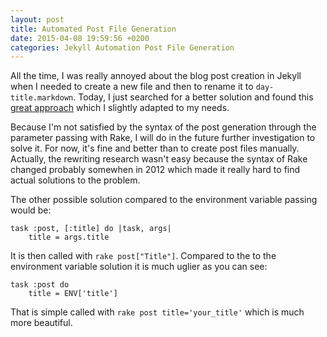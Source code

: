 ```yaml
---
layout: post
title: Automated Post File Generation
date: 2015-04-08 19:59:56 +0200
categories: Jekyll Automation Post File Generation
---
```


All the time, I was really annoyed about the blog post creation in Jekyll when I needed to create a new file
and then to rename it to `day-title.markdown`. Today, I just searched for a better solution and found this 
[great approach](http://arjanvandergaag.nl/blog/creating-new-jekyll-posts.html)
which I slightly adapted to my needs.

Because I'm not satisfied by the syntax of the post generation through the parameter passing with Rake, 
I will do in the future further investigation to solve it. For now, it's fine and better than to create post files manually.
Actually, the rewriting research wasn't easy because the syntax of Rake changed probably somewhen in 2012 
which made it really hard to find actual solutions to the problem.

The other possible solution compared to the environment variable passing would be: 

	task :post, [:title] do |task, args|
  		title = args.title

It is then called with `rake post["Title"]`. Compared to the to the environment variable solution it is much uglier as you can see:

	task :post do
		title = ENV['title']

That is simple called with `rake post title='your_title'` which is much more beautiful.
